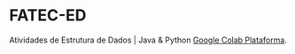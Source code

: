 # FATEC-ED
Atividades de Estrutura de Dados | Java &amp; Python [Google Colab Plataforma]([https://pages.github.com/](https://colab.research.google.com/notebooks/intro.ipynb)).
